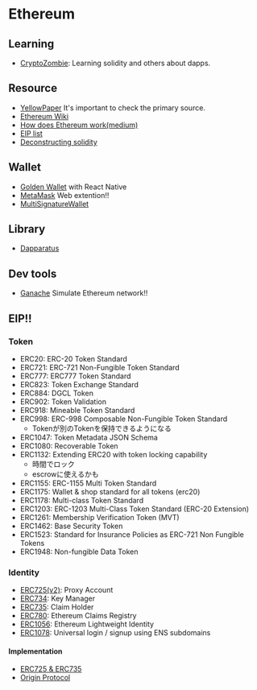 # Ethereum

## Learning
- [CryptoZombie](https://cryptozombies.io/jp/course): Learning solidity and others about dapps.

## Resource
- [YellowPaper](https://ethereum.github.io/yellowpaper/paper.pdf) It's important to check the primary source.
- [Ethereum Wiki](https://github.com/ethereum/wiki/wiki)
- [How does Ethereum work(medium)](https://medium.com/@preethikasireddy/how-does-ethereum-work-anyway-22d1df506369)
- [EIP list](http://eips.ethereum.org/)
- [Deconstructing solidity](https://blog.openzeppelin.com/deconstructing-a-solidity-contract-part-i-introduction-832efd2d7737/)


## Wallet
- [Golden Wallet](https://github.com/goldennetwork/golden-wallet-react-native) with React Native
- [MetaMask](https://metamask.io/) Web extention!!
- [MultiSignatureWallet](https://github.com/gnosis/MultiSigWallet)
## Library
- [Dapparatus](https://github.com/austintgriffith/dapparatus)

## Dev tools
- [Ganache](https://github.com/trufflesuite/ganache-cli)
Simulate Ethereum network!!

## EIP!!
### Token
- ERC20: ERC-20 Token Standard
- ERC721: ERC-721 Non-Fungible Token Standard
- ERC777: ERC777 Token Standard
- ERC823: Token Exchange Standard
- ERC884: DGCL Token
- ERC902: Token Validation
- ERC918: Mineable Token Standard
- ERC998: ERC-998 Composable Non-Fungible Token Standard
  - Tokenが別のTokenを保持できるようになる
- ERC1047: Token Metadata JSON Schema
- ERC1080: Recoverable Token
- ERC1132: Extending ERC20 with token locking capability
  - 時間でロック
  - escrowに使えるかも
- ERC1155: ERC-1155 Multi Token Standard
- ERC1175: Wallet & shop standard for all tokens (erc20)
- ERC1178: Multi-class Token Standard
- ERC1203: ERC-1203 Multi-Class Token Standard (ERC-20 Extension)
- ERC1261: Membership Verification Token (MVT)
- ERC1462: Base Security Token
- ERC1523: Standard for Insurance Policies as ERC-721 Non Fungible Tokens
- ERC1948: Non-fungible Data Token
### Identity
- [ERC725(v2)](https://github.com/ethereum/EIPs/issues/725): Proxy Account 
- [ERC734](https://github.com/ethereum/EIPs/issues/734): Key Manager
- [ERC735](https://github.com/ethereum/EIPs/issues/735): Claim Holder
- [ERC780](https://github.com/ethereum/EIPs/issues/780): Ethereum Claims Registry
- [ERC1056](https://eips.ethereum.org/EIPS/eip-1056): Ethereum Lightweight Identity 
- [ERC1078](https://eips.ethereum.org/EIPS/eip-1078): Universal login / signup using ENS subdomains
#### Implementation
- [ERC725 & ERC735](https://github.com/trustfractal/erc725)
- [Origin Protocol](https://github.com/OriginProtocol/origin-playground)
